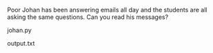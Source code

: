  Poor Johan has been answering emails all day and the students are all asking the same questions. Can you read his messages?

johan.py

output.txt